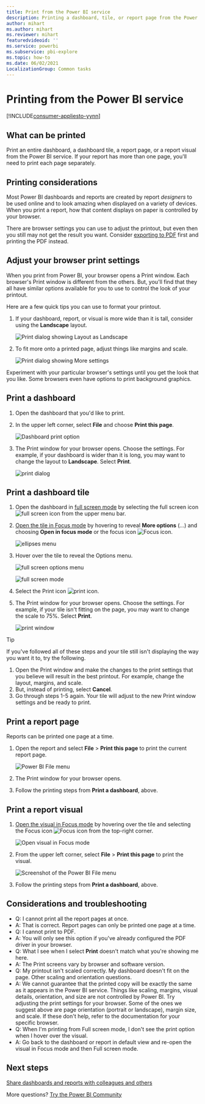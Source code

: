 ```yaml
---
title: Print from the Power BI service
description: Printing a dashboard, tile, or report page from the Power BI service.
author: mihart
ms.author: mihart
ms.reviewer: mihart
featuredvideoid: ''
ms.service: powerbi
ms.subservice: pbi-explore
ms.topic: how-to
ms.date: 06/02/2021
LocalizationGroup: Common tasks
---
```

# Printing from the Power BI service

[!INCLUDE[consumer-appliesto-yynn](../includes/consumer-appliesto-yynn.md)]
## What can be printed


Print an entire dashboard, a dashboard tile, a report page, or a report visual from the Power BI service. If your report has more than one page, you'll need to print each page separately. 

## Printing considerations

Most Power BI dashboards and reports are created by report *designers* to be used online and to look amazing when displayed on a variety of devices. When you print a report, how that content displays on paper is controlled by your browser. 

There are browser settings you can use to adjust the printout, but even then you still may not get the result you want. Consider [exporting to PDF](/power-bi/collaborate-share/end-user-pdf) first and printing the PDF instead. 

## Adjust your browser print settings
When you print from Power BI, your browser opens a Print window. Each browser's Print window is different from the others. But, you'll find that they all have similar options available for you to use to control the look of your printout. 

Here are a few quick tips you can use to format your printout.

   > 
1. If your dashboard, report, or visual is more wide than it is tall, consider using the **Landscape** layout. 

   ![Print dialog showing Layout as Landscape](./media/end-user-print/power-bi-landscape-layout.png)

2. To fit more onto a printed page, adjust things like margins and scale. 

    ![Print dialog showing More settings](./media/end-user-print/power-bi-margins.png)

Experiment with your particular browser's settings until you get the look that you like. Some browsers even have options to print background graphics. 

## Print a dashboard
1. Open the dashboard that you'd like to print.
2. In the upper left corner, select **File** and choose **Print this page**.
   
    ![Dashboard print option](./media/end-user-print/power-bi-dashboard-print-options.png)

3. The Print window for your browser opens. Choose the settings. For example, if your dashboard is wider than it is long, you may want to change the layout to **Landscape**. Select **Print**.
   
    ![print dialog](./media/end-user-print/power-bi-print-dash.png)

## Print a dashboard tile
1. Open the dashboard in [full screen mode](end-user-focus.md) by selecting the full screen icon ![full screen icon](./media/end-user-print/power-bi-full-screen.png) from the upper menu bar.

3. [Open the tile in Focus mode](end-user-focus.md) by hovering to reveal **More options** (...) and choosing **Open in focus mode** or the focus icon ![Focus icon](./media/end-user-print/power-bi-focus-icon.png).
   
    ![ellipses menu](./media/end-user-print/power-bi-focus-tile.png)

4. Hover over the tile to reveal the Options menu.
   
    ![full screen options menu](./media/end-user-print/power-bi-menu-option.png)

    ![full screen mode](./media/end-user-print/power-bi-focus.png)

4. Select the Print icon ![print icon](./media/end-user-print/print-icon.png).     

5. The Print window for your browser opens. Choose the settings. For example, if your tile isn't fitting on the page, you may want to change the scale to 75%. Select **Print**.

    ![print window](./media/end-user-print/power-bi-scale.png) 

> [!TIP]
> If you've followed all of these steps and your tile still isn't displaying the way you want it to, try the following.
> 1. Open the Print window and make the changes to the print settings that you believe will result in the best printout. For example, change the layout, margins, and scale. 
> 2. But, instead of printing, select **Cancel**. 
> 3. Go through steps 1-5 again. Your tile will adjust to the new Print window settings and be ready to print.

## Print a report page
Reports can be printed one page at a time.

1. Open the report and select **File** > **Print this page** to print the current report page.
   
    ![Power BI File menu](./media/end-user-print/power-bi-print-report.png)
2. The Print window for your browser opens.

3. Follow the printing steps from **Print a dashboard**, above.
   


## Print a report visual
1. [Open the visual in Focus mode](end-user-focus.md) by hovering over the tile and selecting the Focus icon ![Focus icon](./media/end-user-print/power-bi-focus-icon.png) from the top-right corner.


    ![Open visual in Focus mode](./media/end-user-print/power-bi-visual-focus.png)

2. From the upper left corner, select **File** > **Print this page** to print the visual.

    ![Screenshot of the Power BI File menu](./media/end-user-print/power-bi-visual-print.png)


3. Follow the printing steps from **Print a dashboard**, above.

## Considerations and troubleshooting

* Q: I cannot print all the report pages at once.    
* A: That is correct. Report pages can only be printed one page at a time.
* Q: I cannot print to PDF.    
* A: You will only see this option if you've already configured the PDF driver in your browser.    
* Q: What I see when I select **Print** doesn't match what you're showing me here.    
* A: The Print screens vary by browser and software version.
* Q: My printout isn't scaled correctly.  My dashboard doesn't fit on the page. Other scaling and orientation questions.    
* A: We cannot guarantee that the printed copy will be exactly the same as it appears in the Power BI service. Things like scaling, margins, visual details, orientation, and size are not controlled by Power BI. Try adjusting the print settings for your browser. Some of the ones we suggest above are page orientation (portrait or landscape), margin size, and scale. If these don't help, refer to the documentation for your specific browser.      
* Q: When I'm printing from Full screen mode, I don't see the print option when I hover over the visual.   
* A: Go back to the dashboard or report in default view and re-open the visual in Focus mode and then Full screen mode. 

## Next steps
[Share dashboards and reports with colleagues and others](../collaborate-share/service-share-dashboards.md)

More questions? [Try the Power BI Community](https://community.powerbi.com/)